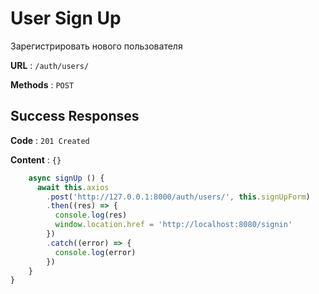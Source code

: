 # User Sign Up 

Зарегистрировать нового пользователя

**URL** : `/auth/users/`

**Methods** : `POST`

## Success Responses

**Code** : `201 Created`

**Content** : `{}`

```javascript
    async signUp () {
      await this.axios
        .post('http://127.0.0.1:8000/auth/users/', this.signUpForm)
        .then((res) => {
          console.log(res)
          window.location.href = 'http://localhost:8080/signin'
        })
        .catch((error) => {
          console.log(error)
        })
    }
}
```